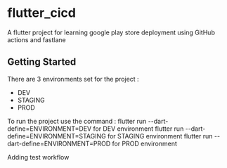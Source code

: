 # flutter_cicd

A flutter project for learning google play store deployment using GitHub actions and fastlane

## Getting Started

There are 3 environments set for the project :

- DEV
- STAGING
- PROD

To run the project use the command :
flutter run --dart-define=ENVIRONMENT=DEV for DEV environment
flutter run --dart-define=ENVIRONMENT=STAGING for STAGING environment
flutter run --dart-define=ENVIRONMENT=PROD for PROD environment

Adding test workflow
